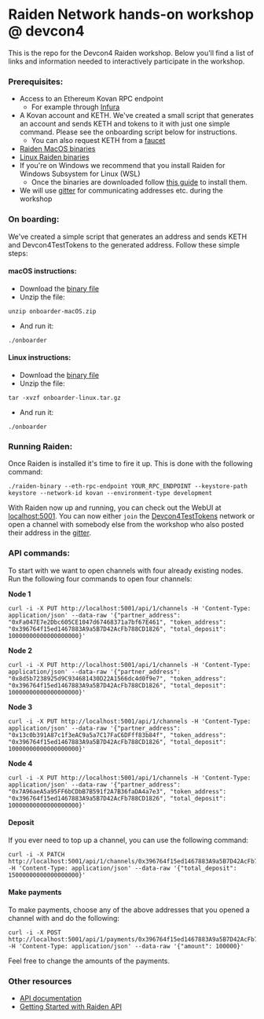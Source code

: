 # Raiden Network hands-on workshop @ devcon4

This is the repo for the Devcon4 Raiden workshop.
Below you'll find a list of links and information needed to interactively participate in the workshop.

### Prerequisites:
- Access to an Ethereum Kovan RPC endpoint
    - For example through [Infura](https://infura.io/login)
- A Kovan account and KETH. We've created a small script that generates an account and sends KETH and tokens to it with just one simple command. Please see the onboarding script below for instructions.
    - You can also request KETH from a [faucet](https://faucet.kovan.network/)
- [Raiden MacOS binaries](https://raiden-nightlies.ams3.digitaloceanspaces.com/raiden-nightly-2018-10-31T06-43-08-v0.15.1.dev7%2Bg29188326-macOS.zip)
- [Linux Raiden binaries](https://raiden-nightlies.ams3.digitaloceanspaces.com/raiden-nightly-2018-10-31T06-32-56-v0.15.1.dev7%2Bg29188326-linux.tar.gz)
- If you're on Windows we recommend that you install Raiden for Windows Subsystem for Linux (WSL)
    - Once the binaries are downloaded follow [this guide](https://raiden-network.readthedocs.io/en/latest/overview_and_guide.html#installation) to install them.
- We will use [gitter](https://gitter.im/raiden-network/devcon4-workshop) for communicating addresses etc. during the workshop

### On boarding:
We've created a simple script that generates an address and sends KETH and Devcon4TestTokens to the generated address. Follow these simple steps:

#### macOS instructions:
- Download the [binary file](https://raiden-nightlies.ams3.digitaloceanspaces.com/onboarder-macOS.zip)
- Unzip the file:
```
unzip onboarder-macOS.zip
```
- And run it:
```
./onboarder
```

#### Linux instructions:
- Download the [binary file](https://raiden-nightlies.ams3.digitaloceanspaces.com/onboarder-linux.tar.gz)
- Unzip the file:
```
tar -xvzf onboarder-linux.tar.gz
```
- And run it:
```
./onboarder
```

### Running Raiden:
Once Raiden is installed it's time to fire it up. This is done with the following command:
```
./raiden-binary --eth-rpc-endpoint YOUR_RPC_ENDPOINT --keystore-path keystore --network-id kovan --environment-type development
```

With Raiden now up and running, you can check out the WebUI at [localhost:5001](localhost:5001).
You can now either `join` the [Devcon4TestTokens](https://kovan.etherscan.io/address/0x396764f15ed1467883a9a5b7d42acfb788cd1826#code) network or open a channel with somebody else from the workshop who also posted their address in the [gitter](https://gitter.im/raiden-network/devcon4-workshop).

### API commands:

To start with we want to open channels with four already existing nodes. Run the following four commands to open four channels:

**Node 1**
```
curl -i -X PUT http://localhost:5001/api/1/channels -H 'Content-Type: application/json' --data-raw '{"partner_address": "0xFa047E7e2Dbc605CE1047d67468371a7bf67E461", "token_address": "0x396764f15ed1467883A9a5B7D42AcFb788CD1826", "total_deposit": 10000000000000000000}'
```

**Node 2**
```
curl -i -X PUT http://localhost:5001/api/1/channels -H 'Content-Type: application/json' --data-raw '{"partner_address": "0x8d5b7238925d9C934681430D22A1566dc4d0f9e7", "token_address": "0x396764f15ed1467883A9a5B7D42AcFb788CD1826", "total_deposit": 10000000000000000000}'
```

**Node 3**
```
curl -i -X PUT http://localhost:5001/api/1/channels -H 'Content-Type: application/json' --data-raw '{"partner_address": "0x13c0b391A87c1f3eAC9a5a7C17FaC6DFff83b84f", "token_address": "0x396764f15ed1467883A9a5B7D42AcFb788CD1826", "total_deposit": 10000000000000000000}'
```

**Node 4**
```
curl -i -X PUT http://localhost:5001/api/1/channels -H 'Content-Type: application/json' --data-raw '{"partner_address": "0x7A96aeA5a95FF6bCDbB7B591f2A7B36faDA4a7e3", "token_address": "0x396764f15ed1467883A9a5B7D42AcFb788CD1826", "total_deposit": 10000000000000000000}'
```

#### Deposit
If you ever need to top up a channel, you can use the following command:
```
curl -i -X PATCH http://localhost:5001/api/1/channels/0x396764f15ed1467883A9a5B7D42AcFb788CD1826/0x7A96aeA5a95FF6bCDbB7B591f2A7B36faDA4a7e3 -H 'Content-Type: application/json' --data-raw '{"total_deposit": 15000000000000000000}'
```

#### Make payments
To make payments, choose any of the above addresses that you opened a channel with and do the following:
```
curl -i -X POST http://localhost:5001/api/1/payments/0x396764f15ed1467883A9a5B7D42AcFb788CD1826/ADDRESS_OF_RECEIVER -H 'Content-Type: application/json' --data-raw '{"amount": 100000}'
```

Feel free to change the amounts of the payments.

### Other resources
- [API documentation](https://raiden-network.readthedocs.io/en/latest/rest_api.html)
- [Getting Started with Raiden API](https://raiden-network.readthedocs.io/en/latest/api_walkthrough.html)
